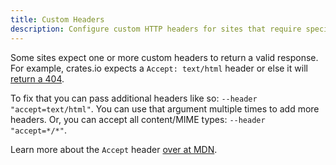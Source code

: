 ```yaml
---
title: Custom Headers
description: Configure custom HTTP headers for sites that require specific headers to return valid responses.
---
```


Some sites expect one or more custom headers to return a valid response.
For example, crates.io expects a `Accept: text/html` header or else it
will [return a 404](https://github.com/rust-lang/crates.io/issues/788).

To fix that you can pass additional headers like so: `--header "accept=text/html"`.
You can use that argument multiple times to add more headers.
Or, you can accept all content/MIME types: `--header "accept=*/*"`.

Learn more about the `Accept` header
[over at MDN](https://developer.mozilla.org/en-US/docs/Web/HTTP/Headers/Accept).
